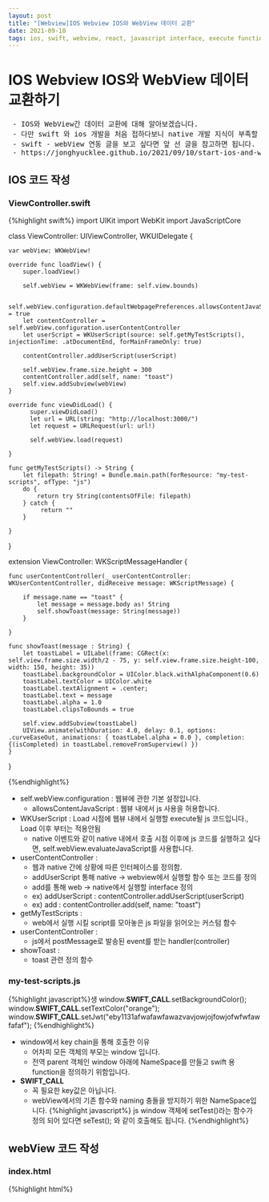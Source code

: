 ```yaml
---
layout: post
title: "[Webview]IOS Webview IOS와 WebView 데이터 교환"
date: 2021-09-10
tags: ios, swift, webview, react, javascript interface, execute function, 리액트, 웹뷰, 자바스크립트
---
```


# IOS Webview IOS와 WebView 데이터 교환하기
<pre class="info-panel">
 - IOS와 WebView간 데이터 교환에 대해 알아보겠습니다.
 - 다만 swift 와 ios 개발을 처음 접하다보니 native 개발 지식이 부족할 수 있습니다.
 - swift - webView 연동 글을 보고 싶다면 앞 선 글을 참고하면 됩니다.
 - https://jonghyucklee.github.io/2021/09/10/start-ios-and-webview/
</pre>

## IOS 코드 작성
### ViewController.swift
{%highlight swift%}
import UIKit
import WebKit
import JavaScriptCore

class ViewController: UIViewController, WKUIDelegate {
    
    var webView: WKWebView!
    
    override func loadView() {
        super.loadView()
         
        self.webView = WKWebView(frame: self.view.bounds)
        
        self.webView.configuration.defaultWebpagePreferences.allowsContentJavaScript = true
        let contentController = self.webView.configuration.userContentController
        let userScript = WKUserScript(source: self.getMyTestScripts(), injectionTime: .atDocumentEnd, forMainFrameOnly: true)
        
        contentController.addUserScript(userScript)
    
        self.webView.frame.size.height = 300
        contentController.add(self, name: "toast")
        self.view.addSubview(webView)
    }
    
    override func viewDidLoad() {
          super.viewDidLoad()
          let url = URL(string: "http://localhost:3000/")
          let request = URLRequest(url: url!)
        
          self.webView.load(request)
       
    }
    
    func getMyTestScripts() -> String {
        let filepath: String! = Bundle.main.path(forResource: "my-test-scripts", ofType: "js")
        do {
            return try String(contentsOfFile: filepath)
        } catch {
             return ""
        }
    
    }

}

extension ViewController: WKScriptMessageHandler {
    
    func userContentController(_ userContentController: WKUserContentController, didReceive message: WKScriptMessage) {
        
        if message.name == "toast" {
            let message = message.body as! String
            self.showToast(message: String(message))
        }
        
    }
    
    func showToast(message : String) {
        let toastLabel = UILabel(frame: CGRect(x: self.view.frame.size.width/2 - 75, y: self.view.frame.size.height-100, width: 150, height: 35))
        toastLabel.backgroundColor = UIColor.black.withAlphaComponent(0.6)
        toastLabel.textColor = UIColor.white
        toastLabel.textAlignment = .center;
        toastLabel.text = message
        toastLabel.alpha = 1.0
        toastLabel.clipsToBounds = true

        self.view.addSubview(toastLabel)
        UIView.animate(withDuration: 4.0, delay: 0.1, options: .curveEaseOut, animations: { toastLabel.alpha = 0.0 }, completion: {(isCompleted) in toastLabel.removeFromSuperview() })
    }
}

{%endhighlight%}

- self.webView.configuration : 웹뷰에 관한 기본 설정입니다.
    - allowsContentJavaScript : 웹뷰 내에서 js 사용을 허용합니다.
- WKUserScript : Load 시점에 웹뷰 내에서 실행할 execute될 js 코드입니다., Load 이후 부터는 적용안됨
    - native 이벤트와 같이 native 내에서 호출 시점 이후에 js 코드를 실행하고 싶다면, self.webView.evaluateJavaScript를 사용합니다.
- userContentController : 
    - 웹과 native 간에 상황에 따른 인터페이스를 정의함.
    - addUserScript 통해 native -> webview에서 실행할 함수 또는 코드를 정의
    - add를 통해 web -> native에서 실행할 interface 정의
    - ex) addUserScript : contentController.addUserScript(userScript)
    - ex) add : contentController.add(self, name: "toast")
- getMyTestScripts :
    - web에서 실행 시킬 script를 모아놓은 js 파일을 읽어오는 커스텀 함수
- userContentController :
    - js에서 postMessage로 발송된 event를 받는 handler(controller)
- showToast :
    - toast 관련 정의 함수

### my-test-scripts.js        
{%highlight javascript%}생
window.__SWIFT_CALL__.setBackgroundColor();
window.__SWIFT_CALL__.setTextColor("orange");
window.__SWIFT_CALL__.setJwt("eby1131afwafawfawazvavjowjojfowjofwfwfawfafaf");
{%endhighlight%}    
- window에서 key chain을 통해 호출한 이유
    - 어차피 모든 객체의 부모는 window 입니다.
    - 전역 parent 객체인 window 아래에 NameSpace를 만들고 swift 용 function을 정의하기 위함입니다.
- __SWIFT_CALL__ 
    - 꼭 필요한 key값은 아닙니다.
    - webView에서의 기존 함수와 naming 충돌을 방지하기 위한 NameSpace입니다.
{%highlight javascript%}
js window 객체에 setTest()라는 함수가 정의 되어 있다면
 seTest(); 와 같이 호출해도 됩니다.
{%endhighlight%}    

## webView 코드 작성
### index.html

{%highlight html%}
<!DOCTYPE html>
<html lang="en">
  <head>
    <meta charset="utf-8" />
    <link rel="icon" href="%PUBLIC_URL%/favicon.ico" />
    <meta name="viewport" content="width=device-width, initial-scale=1" />
    <meta name="theme-color" content="#000000" />
    <meta
      name="description"
      content="Web site created using create-react-app"
    />
    <link rel="apple-touch-icon" href="%PUBLIC_URL%/logo192.png" />
    <!--
      manifest.json provides metadata used when your web app is installed on a
      user's mobile device or desktop. See https://developers.google.com/web/fundamentals/web-app-manifest/
    -->
    <link rel="manifest" href="%PUBLIC_URL%/manifest.json" />
    <!--
      Notice the use of %PUBLIC_URL% in the tags above.
      It will be replaced with the URL of the `public` folder during the build.
      Only files inside the `public` folder can be referenced from the HTML.

      Unlike "/favicon.ico" or "favicon.ico", "%PUBLIC_URL%/favicon.ico" will
      work correctly both with client-side routing and a non-root public URL.
      Learn how to configure a non-root public URL by running `npm run build`.
    -->
    <script type="text/javascript">
      window["__SWIFT_CALL__"] = {}
    </script>
    <title>React App</title>
  </head>
  <body>
    <noscript>You need to enable JavaScript to run this app.</noscript>
    <div id="root">
    </div>

    <!--
      This HTML file is a template.
      If you open it directly in the browser, you will see an empty page.

      You can add webfonts, meta tags, or analytics to this file.
      The build step will place the bundled scripts into the <body> tag.

      To begin the development, run `npm start` or `yarn start`.
      To create a production bundle, use `npm run build` or `yarn build`.
    -->
  </body>
</html>

{%endhighlight%}

### index.js
{%highlight javascript%}
import React from "react";
import ReactDOM from "react-dom";
import "./index.css";
import App from "./App";

window["__SWIFT_CALL__"] = {
...window["__SWIFT_CALL__"],
setBackgroundColor: function () {
    document.body.style.backgroundColor = 'green'
}
}
ReactDOM.render(
  <React.StrictMode>
    <App />
  </React.StrictMode>,
  document.getElementById("root")
); 

{%endhighlight%}

### App.js
{%highlight javascript%}
import React from "react";
import "./App.css";
import { isIos } from "./utils/userAgent";


window["__SWIFT_CALL__"] = {
    ...window["__SWIFT_CALL__"],
    setTextColor:function (color) {
       document.body.style.color = color
    }
}

function App() {

  const send = () => {
    if (isIos()) {
      window.webkit.messageHandlers.toast.postMessage("Hello WebKit");
    }
  };

  React.useState(() => {
      window["__SWIFT_CALL__"] = {
          ...window["__SWIFT_CALL__"],
          setJwt:function (jwt) {
              localStorage.setItem("jwtToken", jwt);
              return jwt;
          }
      }
  });


  return (
    <div style={{ backgroundColor: "blue", height: '300px',marginTop: '20px' }} className="App">
      <div>TEST2</div>

      <button style={{ color: "white" }} onClick={send}>
        메시지 발송
      </button>
    </div>
  );
}

export default App;
{%endhighlight%}

### utils/userAgent.js
{%highlight javascript%}
export const isAndroid = () => !!navigator?.userAgent?.match(/Android/i);
export const isIos = () => !!navigator?.userAgent?.match(/iPhone|iPad|iPod/i);
export const isMobile = () => isAndroid() || isIos();

{%endhighlight%}

#### native call
- window에 닿을 수 있는 곳에 native가 call할 수 있는 함수를 정의합니다.
    - ex) 
    - index.html의 script
    - 함수 스코프 내외
    - useState 작동 시점
- html render 후 해당 함수가 존재해야 합니다.
- 해당 함수가 존재하지 않는다면 undefined error 발생.

### webview call
- ex ) window.webkit.messageHandlers.toast.postMessage
- window 하위 webkit에 존재하는 messageHandlers를 사용
- messageHandlers 에 바인딩된 Native ViewController에서 정의한 interface chainning
- postMessage를 통해 데이터 전송

## 실행화면
<img src="{{site.baseurl}}/images/Ios/executeJs.png"/>

- setBackgroundColor : 배경화면이 초록색으로 변한것을 확인할 수 있습니다.
- setTextColor : TEST2 라는 텍스트가 오렌지 색인 것을 확인할 수 있습니다.

<img src="{{site.baseurl}}/images/Ios/jwtToken.png"/>

- setJwt : 이미지를 통해 jwt token이 local starage에 저장된 것을 확인할 수 있습니다.

<img src="{{site.baseurl}}/images/Ios/postMessage.png"/>

- window.webkit.messageHandlers.toast.postMessage("Hello WebKit");
- webView에서 발송된 메시지가 native에서 정상적으로 실행됐음을 확일 할 수 있습니다.



    
<pre class="source">
출처:
- https://stackoverflow.com/questions/31540375/how-to-create-a-toast-message-in-swift

git example : 
- https://github.com/JongHyuckLee/webviewStudy
 
</pre>